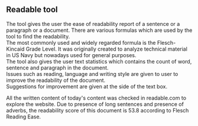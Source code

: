 <h2>Readable tool</h2>

The tool gives the user the ease of readability report of a sentence or a paragraph or a document. There are various formulas which are used by the tool to find the readability.<br>
The most commonly used and widely regarded formula is the Flesch-Kincaid Grade Level. It was originally created to analyze technical material in US Navy but nowadays used for general purposes.<br>
The tool also gives the user text statistics which contains the count of word, sentence and paragraph in the document.<br>
Issues such as reading, language and writing style are given to user to improve the readability of the document.<br>
Suggestions for improvement are given at the side of the text box.<br>

All the written content of today's content was checked in readable.com to explore the website. Due to presence of long sentences and presence of adverbs, the readability score of this document is 53.8 according to Flesch Reading Ease.
